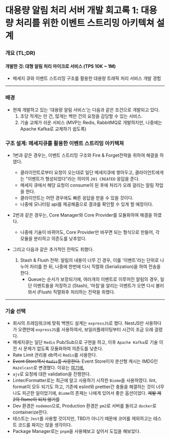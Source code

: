 # 대용량 알림 처리 서버 개발 회고록 1: 대용량 처리를 위한 이벤트 스트리밍 아키텍쳐 설계

### 개요 (TL;DR)
#### 개발한 것: 대형 알림 처리 마이크로 서비스 (TPS 10K ~ 1M)
- 메세지 큐와 이벤트 스트리밍 구조를 활용한 대용량 트래픽 처리 서비스 개발 경험
---
### 배경
- 현재 개발하고 있는 '대용량 알림 서비스'는 다음과 같은 조건으로 개발되고 있다.
    1. 초당 적게는 만 건, 많게는 백만 건의 요청을 감당할 수 있는 서비스.    
    2. 기술 교체가 쉬운 서비스 (MVP는 Redis, RabbitMQ로 개발하지만, 나중에는 Apache Kafka로 교체하기 쉽도록)

### 구조 설계: 메세지큐를 활용한 이벤트 스트리밍 아키텍쳐

- 1번과 같은 경우는, 이벤트 스트리밍 구조와 Fire & Forget전략을 취하여 해결을 하였다.
    - 클라이언트로부터 요청이 오는대로 일단 메세지큐에 쌓아두고, 클라이언트에게는 "이벤트가 형성되었다"라는 의미의 `201 CREATED` 응답을 준다.
    - 메세지 큐에서 해당 요청이 consume이 된 후에 처리가 오래 걸리는 알림 작업을 한다.
    - 클라이언트는 어떤 경우에도 빠른 응답을 받을 수 있을 것이다. 
    - 나중에 모니터링 api를 제공해줌으로 결과를 확인할 수 있게 할 예정이다.
- 2번과 같은 경우는, Core Manager와 Core Provider를 모듈화하여 해결을 하였다.
    - 나중에 기술이 바뀌어도, Core Provider만 바꾸면 되는 형식으로 만들어, 각 모듈을 분리하고 의존도를 낮추었다.

- 그리고 다음과 같은 추가적인 전략도 취했다.
    1. Stash & Flush 전략: 알림의 내용이 너무 긴 경우, 이를 '이벤트'라는 단위로 나누어 처리를 한 뒤, 나중에 한번에 다시 직렬화 (Serialization)을 하여 전송을 한다.
        - Queue는 순서가 보장되기에, 여러개의 이벤트로 이루어진 알림의 경우, 일단 이벤트들을 저장하고 (Stash), '마침'을 알리는 이벤트가 오면 다시 불러와서 (Flush) 직렬화후 처리하는 전략을 취했다.

---
### 기술 선택
- 회사의 프레임워크에 맞춰 백엔드 설계는 `expressJS`로 했다. NestJS만 사용하다가 오랜만에 `expressJS`를 사용하여서, 보일러플레이팅부터 시간이 조금 오래 걸렸다.
- 메세지큐는 일단 `Redis` Pub/Sub으로 구현을 하고, 이후 `Apache Kafka`로 기술 이전 시 문제가 없도록 모듈화하여 의존도를 낮춘다.
- Rate Limit 관리용 db역시 `Redis`를 사용한다.
- ~~Event Store역시 `Redis`를 사용한다.~~ Event Store이자 분산형 캐시는 IMDG인 `Hazelcast`로 변경했다. 이유는 [여기에.](https://github.com/KyumKyum/DEV_SALAD/blob/main/retrospect/massNotifier/massNotifier_consistency.md)
- `ajv`로 요청에 대한 validation을 진행한다.
- Linter/Formatter로는 최근에 알고 사용하기 시작한 `Biome`을 사용하였다. lint, format이 모두 되기도 하고, 기존에 eslint와 prettier간 충돌을 해결하는 것이 너무나도 피곤한 일이었기에, `Biome`의 존재는 나에게 있어서 좋은 옵션이었다. ~~제발 제 2의 Rome이 되지 않기를~~
- Dev 환경은 `nodemon`으로, Production 환경은 `pm2`로 서버를 돌리고 `docker`로 containerize한다.
- 테스트는 `Jest`를 사용할 것이지만, TBD가 아니기 때문에 코어를 제외하고는 테스트 코드를 짜지는 않을 생각이다.
- Package Manager로는 `pnpm`을 사용해보고 싶어서 도입을 해보았다.